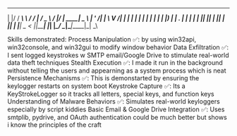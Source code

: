 
  _________   ___     ___   ____  ____ _____ ____  
| |/ / ____\ \ / / |   / _ \ / ___|/ ___| ____|  _ \ 
| ' /|  _|  \ V /| |  | | | | |  _| |  _|  _| | |_) |
| . \| |___  | | | |__| |_| | |_| | |_| | |___|  _ < 
|_|\_\_____| |_| |_____\___/ \____|\____|_____|_| \_\


Skills demonstrated: 
Process Manipulation ✅: by using win32api, win32console, and win32gui to modify window behavior
Data Exfiltration ✅: I sent logged keystrokes w SMTP email/Google Drive to stimulate real-world data theft techniques
Stealth Execution ✅: I made it run in the background without telling the users and appearning as a system process which is neat
Persistence Mechanisms ✅: This is demonstarted by ensuring the keylogger restarts on system boot
Keystroke Capture ✅: Its a KeyStrokeLogger so it tracks all letters, special keys, and function keys
Understanding of Malware Behaviors ✅: Simulates real-world keyloggers especially by script kiddies
Basic Email & Google Drive Integration ✅: Uses smtplib, pydrive, and OAuth authentication could be much better but shows i know the principles of the craft







